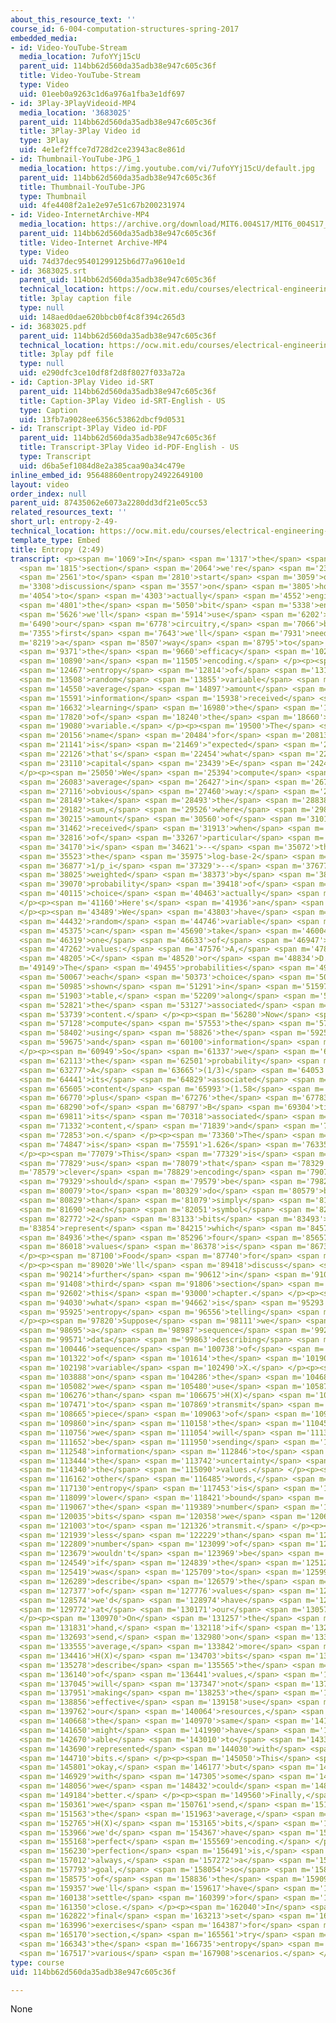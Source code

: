 ```yaml
---
about_this_resource_text: ''
course_id: 6-004-computation-structures-spring-2017
embedded_media:
- id: Video-YouTube-Stream
  media_location: 7ufoYYj15cU
  parent_uid: 114bb62d560da35adb38e947c605c36f
  title: Video-YouTube-Stream
  type: Video
  uid: 01eeb0a9263c1d6a976a1fba3e1df697
- id: 3Play-3PlayVideoid-MP4
  media_location: '3683025'
  parent_uid: 114bb62d560da35adb38e947c605c36f
  title: 3Play-3Play Video id
  type: 3Play
  uid: 4e1ef2ffce7d728d2ce23943ac8e861d
- id: Thumbnail-YouTube-JPG_1
  media_location: https://img.youtube.com/vi/7ufoYYj15cU/default.jpg
  parent_uid: 114bb62d560da35adb38e947c605c36f
  title: Thumbnail-YouTube-JPG
  type: Thumbnail
  uid: 4fe4408f2a1e2e97e51c67b200231974
- id: Video-InternetArchive-MP4
  media_location: https://archive.org/download/MIT6.004S17/MIT6_004S17_01-02-03_300k.mp4
  parent_uid: 114bb62d560da35adb38e947c605c36f
  title: Video-Internet Archive-MP4
  type: Video
  uid: 74d37dec95401299125b6d77a9610e1d
- id: 3683025.srt
  parent_uid: 114bb62d560da35adb38e947c605c36f
  technical_location: https://ocw.mit.edu/courses/electrical-engineering-and-computer-science/6-004-computation-structures-spring-2017/c1/c1s2/c1s2v3/entropy-2-49-/3683025.srt
  title: 3play caption file
  type: null
  uid: 148aed0dae620bbcb0f4c8f394c265d3
- id: 3683025.pdf
  parent_uid: 114bb62d560da35adb38e947c605c36f
  technical_location: https://ocw.mit.edu/courses/electrical-engineering-and-computer-science/6-004-computation-structures-spring-2017/c1/c1s2/c1s2v3/entropy-2-49-/3683025.pdf
  title: 3play pdf file
  type: null
  uid: e290dfc3ce10df8f2d8f8027f033a72a
- id: Caption-3Play Video id-SRT
  parent_uid: 114bb62d560da35adb38e947c605c36f
  title: Caption-3Play Video id-SRT-English - US
  type: Caption
  uid: 13fb7a9028ee6356c53862dbcf9d0531
- id: Transcript-3Play Video id-PDF
  parent_uid: 114bb62d560da35adb38e947c605c36f
  title: Transcript-3Play Video id-PDF-English - US
  type: Transcript
  uid: d6ba5ef1084d8e2a385caa90a34c479e
inline_embed_id: 95648860entropy24922649100
layout: video
order_index: null
parent_uid: 87435062e6073a2280dd3df21e05cc53
related_resources_text: ''
short_url: entropy-2-49-
technical_location: https://ocw.mit.edu/courses/electrical-engineering-and-computer-science/6-004-computation-structures-spring-2017/c1/c1s2/c1s2v3/entropy-2-49-
template_type: Embed
title: Entropy (2:49)
transcript: <p><span m='1069'>In</span> <span m='1317'>the</span> <span m='1566'>next</span>
  <span m='1815'>section</span> <span m='2064'>we're</span> <span m='2313'>going</span>
  <span m='2561'>to</span> <span m='2810'>start</span> <span m='3059'>our</span> <span
  m='3308'>discussion</span> <span m='3557'>on</span> <span m='3805'>how</span> <span
  m='4054'>to</span> <span m='4303'>actually</span> <span m='4552'>engineer</span>
  <span m='4801'>the</span> <span m='5050'>bit</span> <span m='5338'>encodings</span>
  <span m='5626'>we'll</span> <span m='5914'>use</span> <span m='6202'>in</span> <span
  m='6490'>our</span> <span m='6778'>circuitry,</span> <span m='7066'>but</span> <span
  m='7355'>first</span> <span m='7643'>we'll</span> <span m='7931'>need</span> <span
  m='8219'>a</span> <span m='8507'>way</span> <span m='8795'>to</span> <span m='9083'>evaluate</span>
  <span m='9371'>the</span> <span m='9660'>efficacy</span> <span m='10275'>of</span>
  <span m='10890'>an</span> <span m='11505'>encoding.</span> </p><p><span m='12120'>The</span>
  <span m='12467'>entropy</span> <span m='12814'>of</span> <span m='13161'>a</span>
  <span m='13508'>random</span> <span m='13855'>variable</span> <span m='14202'>is</span>
  <span m='14550'>average</span> <span m='14897'>amount</span> <span m='15244'>of</span>
  <span m='15591'>information</span> <span m='15938'>received</span> <span m='16285'>when</span>
  <span m='16632'>learning</span> <span m='16980'>the</span> <span m='17400'>value</span>
  <span m='17820'>of</span> <span m='18240'>the</span> <span m='18660'>random</span>
  <span m='19080'>variable.</span> </p><p><span m='19500'>The</span> <span m='19828'>mathematician's</span>
  <span m='20156'>name</span> <span m='20484'>for</span> <span m='20813'>"average"</span>
  <span m='21141'>is</span> <span m='21469'>"expected</span> <span m='21797'>value";</span>
  <span m='22126'>that's</span> <span m='22454'>what</span> <span m='22782'>the</span>
  <span m='23110'>capital</span> <span m='23439'>E</span> <span m='24244'>means.</span>
  </p><p><span m='25050'>We</span> <span m='25394'>compute</span> <span m='25738'>the</span>
  <span m='26083'>average</span> <span m='26427'>in</span> <span m='26771'>the</span>
  <span m='27116'>obvious</span> <span m='27460'>way:</span> <span m='27805'>we</span>
  <span m='28149'>take</span> <span m='28493'>the</span> <span m='28838'>weighted</span>
  <span m='29182'>sum,</span> <span m='29526'>where</span> <span m='29871'>the</span>
  <span m='30215'>amount</span> <span m='30560'>of</span> <span m='31011'>information</span>
  <span m='31462'>received</span> <span m='31913'>when</span> <span m='32365'>learning</span>
  <span m='32816'>of</span> <span m='33267'>particular</span> <span m='33718'>choice</span>
  <span m='34170'>i</span> <span m='34621'>--</span> <span m='35072'>that's</span>
  <span m='35523'>the</span> <span m='35975'>log-base-2</span> <span m='36426'>of</span>
  <span m='36877'>1/p_i</span> <span m='37329'>--</span> <span m='37677'>is</span>
  <span m='38025'>weighted</span> <span m='38373'>by</span> <span m='38722'>the</span>
  <span m='39070'>probability</span> <span m='39418'>of</span> <span m='39766'>that</span>
  <span m='40115'>choice</span> <span m='40463'>actually</span> <span m='40811'>happening.</span>
  </p><p><span m='41160'>Here's</span> <span m='41936'>an</span> <span m='42712'>example.</span>
  </p><p><span m='43489'>We</span> <span m='43803'>have</span> <span m='44117'>a</span>
  <span m='44432'>random</span> <span m='44746'>variable</span> <span m='45061'>that</span>
  <span m='45375'>can</span> <span m='45690'>take</span> <span m='46004'>on</span>
  <span m='46319'>one</span> <span m='46633'>of</span> <span m='46947'>four</span>
  <span m='47262'>values:</span> <span m='47576'>A,</span> <span m='47891'>B,</span>
  <span m='48205'>C</span> <span m='48520'>or</span> <span m='48834'>D.</span> </p><p><span
  m='49149'>The</span> <span m='49455'>probabilities</span> <span m='49761'>of</span>
  <span m='50067'>each</span> <span m='50373'>choice</span> <span m='50679'>are</span>
  <span m='50985'>shown</span> <span m='51291'>in</span> <span m='51597'>the</span>
  <span m='51903'>table,</span> <span m='52209'>along</span> <span m='52515'>with</span>
  <span m='52821'>the</span> <span m='53127'>associated</span> <span m='53433'>information</span>
  <span m='53739'>content.</span> </p><p><span m='56280'>Now</span> <span m='56704'>we'll</span>
  <span m='57128'>compute</span> <span m='57553'>the</span> <span m='57977'>entropy</span>
  <span m='58402'>using</span> <span m='58826'>the</span> <span m='59251'>probabilities</span>
  <span m='59675'>and</span> <span m='60100'>information</span> <span m='60524'>content.</span>
  </p><p><span m='60949'>So</span> <span m='61337'>we</span> <span m='61725'>have</span>
  <span m='62113'>the</span> <span m='62501'>probability</span> <span m='62889'>of</span>
  <span m='63277'>A</span> <span m='63665'>(1/3)</span> <span m='64053'>times</span>
  <span m='64441'>its</span> <span m='64829'>associated</span> <span m='65217'>information</span>
  <span m='65605'>content</span> <span m='65993'>(1.58</span> <span m='66381'>bits),</span>
  <span m='66770'>plus</span> <span m='67276'>the</span> <span m='67783'>probability</span>
  <span m='68290'>of</span> <span m='68797'>B</span> <span m='69304'>times</span>
  <span m='69811'>its</span> <span m='70318'>associated</span> <span m='70825'>information</span>
  <span m='71332'>content,</span> <span m='71839'>and</span> <span m='72346'>so</span>
  <span m='72853'>on.</span> </p><p><span m='73360'>The</span> <span m='74103'>result</span>
  <span m='74847'>is</span> <span m='75591'>1.626</span> <span m='76335'>bits.</span>
  </p><p><span m='77079'>This</span> <span m='77329'>is</span> <span m='77579'>telling</span>
  <span m='77829'>us</span> <span m='78079'>that</span> <span m='78329'>a</span> <span
  m='78579'>clever</span> <span m='78829'>encoding</span> <span m='79079'>scheme</span>
  <span m='79329'>should</span> <span m='79579'>be</span> <span m='79829'>able</span>
  <span m='80079'>to</span> <span m='80329'>do</span> <span m='80579'>better</span>
  <span m='80829'>than</span> <span m='81079'>simply</span> <span m='81330'>encoding</span>
  <span m='81690'>each</span> <span m='82051'>symbol</span> <span m='82411'>using</span>
  <span m='82772'>2</span> <span m='83133'>bits</span> <span m='83493'>to</span> <span
  m='83854'>represent</span> <span m='84215'>which</span> <span m='84575'>of</span>
  <span m='84936'>the</span> <span m='85296'>four</span> <span m='85657'>possible</span>
  <span m='86018'>values</span> <span m='86378'>is</span> <span m='86739'>next.</span>
  </p><p><span m='87100'>Food</span> <span m='87740'>for</span> <span m='88380'>thought!</span>
  </p><p><span m='89020'>We'll</span> <span m='89418'>discuss</span> <span m='89816'>this</span>
  <span m='90214'>further</span> <span m='90612'>in</span> <span m='91010'>the</span>
  <span m='91408'>third</span> <span m='91806'>section</span> <span m='92204'>of</span>
  <span m='92602'>this</span> <span m='93000'>chapter.</span> </p><p><span m='93399'>So,</span>
  <span m='94030'>what</span> <span m='94662'>is</span> <span m='95293'>the</span>
  <span m='95925'>entropy</span> <span m='96556'>telling</span> <span m='97188'>us?</span>
  </p><p><span m='97820'>Suppose</span> <span m='98111'>we</span> <span m='98403'>have</span>
  <span m='98695'>a</span> <span m='98987'>sequence</span> <span m='99279'>of</span>
  <span m='99571'>data</span> <span m='99863'>describing</span> <span m='100155'>a</span>
  <span m='100446'>sequence</span> <span m='100738'>of</span> <span m='101030'>values</span>
  <span m='101322'>of</span> <span m='101614'>the</span> <span m='101906'>random</span>
  <span m='102198'>variable</span> <span m='102490'>X.</span> </p><p><span m='103490'>If,</span>
  <span m='103888'>on</span> <span m='104286'>the</span> <span m='104684'>average,</span>
  <span m='105082'>we</span> <span m='105480'>use</span> <span m='105878'>less</span>
  <span m='106276'>than</span> <span m='106675'>H(X)</span> <span m='107073'>bits</span>
  <span m='107471'>to</span> <span m='107869'>transmit</span> <span m='108267'>each</span>
  <span m='108665'>piece</span> <span m='109063'>of</span> <span m='109461'>information</span>
  <span m='109860'>in</span> <span m='110158'>the</span> <span m='110457'>sequence,</span>
  <span m='110756'>we</span> <span m='111054'>will</span> <span m='111353'>not</span>
  <span m='111652'>be</span> <span m='111950'>sending</span> <span m='112249'>enough</span>
  <span m='112548'>information</span> <span m='112846'>to</span> <span m='113145'>resolve</span>
  <span m='113444'>the</span> <span m='113742'>uncertainty</span> <span m='114041'>about</span>
  <span m='114340'>the</span> <span m='115090'>values.</span> </p><p><span m='115840'>In</span>
  <span m='116162'>other</span> <span m='116485'>words,</span> <span m='116808'>the</span>
  <span m='117130'>entropy</span> <span m='117453'>is</span> <span m='117776'>a</span>
  <span m='118099'>lower</span> <span m='118421'>bound</span> <span m='118744'>on</span>
  <span m='119067'>the</span> <span m='119389'>number</span> <span m='119712'>of</span>
  <span m='120035'>bits</span> <span m='120358'>we</span> <span m='120680'>need</span>
  <span m='121003'>to</span> <span m='121326'>transmit.</span> </p><p><span m='121649'>Getting</span>
  <span m='121939'>less</span> <span m='122229'>than</span> <span m='122519'>this</span>
  <span m='122809'>number</span> <span m='123099'>of</span> <span m='123389'>bits</span>
  <span m='123679'>wouldn't</span> <span m='123969'>be</span> <span m='124259'>good</span>
  <span m='124549'>if</span> <span m='124839'>the</span> <span m='125129'>goal</span>
  <span m='125419'>was</span> <span m='125709'>to</span> <span m='125999'>unambiguously</span>
  <span m='126289'>describe</span> <span m='126579'>the</span> <span m='126978'>sequence</span>
  <span m='127377'>of</span> <span m='127776'>values</span> <span m='128175'>--</span>
  <span m='128574'>we'd</span> <span m='128974'>have</span> <span m='129373'>failed</span>
  <span m='129772'>at</span> <span m='130171'>our</span> <span m='130570'>job!</span>
  </p><p><span m='130970'>On</span> <span m='131257'>the</span> <span m='131544'>other</span>
  <span m='131831'>hand,</span> <span m='132118'>if</span> <span m='132406'>we</span>
  <span m='132693'>send,</span> <span m='132980'>on</span> <span m='133267'>the</span>
  <span m='133555'>average,</span> <span m='133842'>more</span> <span m='134129'>than</span>
  <span m='134416'>H(X)</span> <span m='134703'>bits</span> <span m='134991'>to</span>
  <span m='135278'>describe</span> <span m='135565'>the</span> <span m='135852'>sequence</span>
  <span m='136140'>of</span> <span m='136441'>values,</span> <span m='136743'>we</span>
  <span m='137045'>will</span> <span m='137347'>not</span> <span m='137649'>be</span>
  <span m='137951'>making</span> <span m='138253'>the</span> <span m='138555'>most</span>
  <span m='138856'>effective</span> <span m='139158'>use</span> <span m='139460'>of</span>
  <span m='139762'>our</span> <span m='140064'>resources,</span> <span m='140366'>since</span>
  <span m='140668'>the</span> <span m='140970'>same</span> <span m='141310'>information</span>
  <span m='141650'>might</span> <span m='141990'>have</span> <span m='142330'>been</span>
  <span m='142670'>able</span> <span m='143010'>to</span> <span m='143350'>be</span>
  <span m='143690'>represented</span> <span m='144030'>with</span> <span m='144370'>fewer</span>
  <span m='144710'>bits.</span> </p><p><span m='145050'>This</span> <span m='145425'>is</span>
  <span m='145801'>okay,</span> <span m='146177'>but</span> <span m='146553'>perhaps</span>
  <span m='146929'>with</span> <span m='147305'>some</span> <span m='147680'>insights</span>
  <span m='148056'>we</span> <span m='148432'>could</span> <span m='148808'>do</span>
  <span m='149184'>better.</span> </p><p><span m='149560'>Finally,</span> <span m='149960'>if</span>
  <span m='150361'>we</span> <span m='150761'>send,</span> <span m='151162'>on</span>
  <span m='151563'>the</span> <span m='151963'>average,</span> <span m='152364'>exactly</span>
  <span m='152765'>H(X)</span> <span m='153165'>bits,</span> <span m='153566'>then</span>
  <span m='153966'>we'd</span> <span m='154367'>have</span> <span m='154768'>the</span>
  <span m='155168'>perfect</span> <span m='155569'>encoding.</span> </p><p><span m='155970'>Alas,</span>
  <span m='156230'>perfection</span> <span m='156491'>is,</span> <span m='156751'>as</span>
  <span m='157012'>always,</span> <span m='157272'>a</span> <span m='157533'>tough</span>
  <span m='157793'>goal,</span> <span m='158054'>so</span> <span m='158315'>most</span>
  <span m='158575'>of</span> <span m='158836'>the</span> <span m='159096'>time</span>
  <span m='159357'>we'll</span> <span m='159617'>have</span> <span m='159878'>to</span>
  <span m='160138'>settle</span> <span m='160399'>for</span> <span m='160660'>getting</span>
  <span m='161350'>close.</span> </p><p><span m='162040'>In</span> <span m='162431'>the</span>
  <span m='162822'>final</span> <span m='163213'>set</span> <span m='163605'>of</span>
  <span m='163996'>exercises</span> <span m='164387'>for</span> <span m='164778'>this</span>
  <span m='165170'>section,</span> <span m='165561'>try</span> <span m='165952'>computing</span>
  <span m='166343'>the</span> <span m='166735'>entropy</span> <span m='167126'>for</span>
  <span m='167517'>various</span> <span m='167908'>scenarios.</span> </p>
type: course
uid: 114bb62d560da35adb38e947c605c36f

---
```

None
